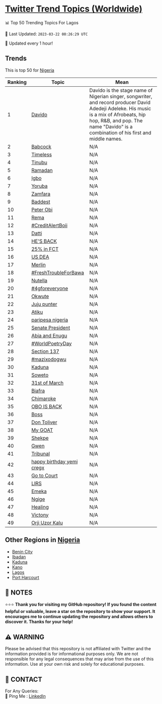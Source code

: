 [Twitter Trend Topics (Worldwide)](https://github.com/ErcinDedeoglu/Twitter-Trend-Topics)
==========


📊 Top 50 Trending Topics For Lagos

📆 Last Updated: `2023-03-22 00:26:29 UTC`

🔧 Updated every 1 hour!


## Trends

This is top 50 for [Nigeria](</Nigeria>)

| Ranking | Topic | Mean |
| ------- | ------------ | ------------ |
| 1 | [Davido](http://twitter.com/search?q=Davido) | Davido is the stage name of Nigerian singer, songwriter, and record producer David Adedeji Adeleke. His music is a mix of Afrobeats, hip hop, R&B, and pop. The name "Davido" is a combination of his first and middle names. |
| 2 | [Babcock](http://twitter.com/search?q=Babcock) | N/A |
| 3 | [Timeless](http://twitter.com/search?q=Timeless) | N/A |
| 4 | [Tinubu](http://twitter.com/search?q=Tinubu) | N/A |
| 5 | [Ramadan](http://twitter.com/search?q=Ramadan) | N/A |
| 6 | [Igbo](http://twitter.com/search?q=Igbo) | N/A |
| 7 | [Yoruba](http://twitter.com/search?q=Yoruba) | N/A |
| 8 | [Zamfara](http://twitter.com/search?q=Zamfara) | N/A |
| 9 | [Baddest](http://twitter.com/search?q=Baddest) | N/A |
| 10 | [Peter Obi](http://twitter.com/search?q=Peter+Obi) | N/A |
| 11 | [Rema](http://twitter.com/search?q=Rema) | N/A |
| 12 | [#CreditAlertBoii](http://twitter.com/search?q=%23CreditAlertBoii) | N/A |
| 13 | [Datti](http://twitter.com/search?q=Datti) | N/A |
| 14 | [HE'S BACK](http://twitter.com/search?q=HE%27S+BACK) | N/A |
| 15 | [25% in FCT](http://twitter.com/search?q=25%25+in+FCT) | N/A |
| 16 | [US DEA](http://twitter.com/search?q=US+DEA) | N/A |
| 17 | [Merlin](http://twitter.com/search?q=Merlin) | N/A |
| 18 | [#FreshTroubleForBawa](http://twitter.com/search?q=%23FreshTroubleForBawa) | N/A |
| 19 | [Nutella](http://twitter.com/search?q=Nutella) | N/A |
| 20 | [#4gforeveryone](http://twitter.com/search?q=%234gforeveryone) | N/A |
| 21 | [Okwute](http://twitter.com/search?q=Okwute) | N/A |
| 22 | [Juju punter](http://twitter.com/search?q=Juju+punter) | N/A |
| 23 | [Atiku](http://twitter.com/search?q=Atiku) | N/A |
| 24 | [paripesa nigeria](http://twitter.com/search?q=paripesa+nigeria) | N/A |
| 25 | [Senate President](http://twitter.com/search?q=Senate+President) | N/A |
| 26 | [Abia and Enugu](http://twitter.com/search?q=Abia+and+Enugu) | N/A |
| 27 | [#WorldPoetryDay](http://twitter.com/search?q=%23WorldPoetryDay) | N/A |
| 28 | [Section 137](http://twitter.com/search?q=Section+137) | N/A |
| 29 | [#mazixodogwu](http://twitter.com/search?q=%23mazixodogwu) | N/A |
| 30 | [Kaduna](http://twitter.com/search?q=Kaduna) | N/A |
| 31 | [Soweto](http://twitter.com/search?q=Soweto) | N/A |
| 32 | [31st of March](http://twitter.com/search?q=31st+of+March) | N/A |
| 33 | [Biafra](http://twitter.com/search?q=Biafra) | N/A |
| 34 | [Chimaroke](http://twitter.com/search?q=Chimaroke) | N/A |
| 35 | [OBO IS BACK](http://twitter.com/search?q=OBO+IS+BACK) | N/A |
| 36 | [Boss](http://twitter.com/search?q=Boss) | N/A |
| 37 | [Don Toliver](http://twitter.com/search?q=Don+Toliver) | N/A |
| 38 | [My GOAT](http://twitter.com/search?q=My+GOAT) | N/A |
| 39 | [Shekpe](http://twitter.com/search?q=Shekpe) | N/A |
| 40 | [Gwen](http://twitter.com/search?q=Gwen) | N/A |
| 41 | [Tribunal](http://twitter.com/search?q=Tribunal) | N/A |
| 42 | [happy birthday yemi cregx](http://twitter.com/search?q=happy+birthday+yemi+cregx) | N/A |
| 43 | [Go to Court](http://twitter.com/search?q=Go+to+Court) | N/A |
| 44 | [LIRS](http://twitter.com/search?q=LIRS) | N/A |
| 45 | [Emeka](http://twitter.com/search?q=Emeka) | N/A |
| 46 | [Ngige](http://twitter.com/search?q=Ngige) | N/A |
| 47 | [Healing](http://twitter.com/search?q=Healing) | N/A |
| 48 | [Victony](http://twitter.com/search?q=Victony) | N/A |
| 49 | [Orji Uzor Kalu](http://twitter.com/search?q=Orji+Uzor+Kalu) | N/A |



## Other Regions in [Nigeria](</Nigeria>)

* [Benin City](</Nigeria/Benin City.md>)
* [Ibadan](</Nigeria/Ibadan.md>)
* [Kaduna](</Nigeria/Kaduna.md>)
* [Kano](</Nigeria/Kano.md>)
* [Lagos](</Nigeria/Lagos.md>)
* [Port Harcourt](</Nigeria/Port Harcourt.md>)



## 📝 NOTES

⭐⭐⭐ **Thank you for visiting my GitHub repository! If you found the content helpful or valuable, leave a star on the repository to show your support. It encourages me to continue updating the repository and allows others to discover it. Thanks for your help!**


## ⚠️ WARNING

Please be advised that this repository is not affiliated with Twitter and the information provided is for informational purposes only. We are not responsible for any legal consequences that may arise from the use of this information. Use at your own risk and solely for educational purposes.


## 📨 CONTACT

 For Any Queries:  
            🏓 Ping Me : [LinkedIn](https://www.linkedin.com/in/ercindedeoglu/)
